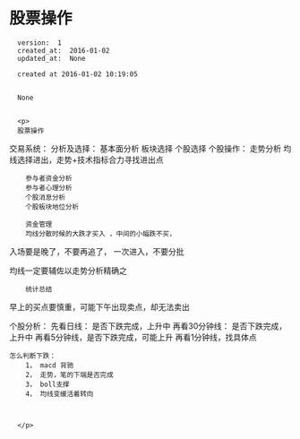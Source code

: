 
  # 股票操作

      version:  1
      created_at:  2016-01-02
      updated_at:  None

      created at 2016-01-02 10:19:05 


      None


      <p>
      股票操作
交易系统：
    分析及选择： 
        基本面分析
        板块选择
        个股选择
    个股操作：
        走势分析
            均线选择进出，走势+技术指标合力寻找进出点            
            
        参与者资金分析
        参与者心理分析
        个股消息分析
        个股板块地位分析
        
        资金管理
        均线分散时候的大跌才买入 ，中间的小幅跌不买，

入场要是晚了，不要再追了，
一次进入，不要分批

 均线一定要辅佐以走势分析精确之
     
        统计总结
        
        
   早上的买点要慎重，可能下午出现卖点，却无法卖出
    

个股分析：
    先看日线： 是否下跌完成，上升中
    再看30分钟线： 是否下跌完成，上升中
    再看5分钟线，是否下跌完成，可能上升
    再看1分钟线，找具体点
    
    
    怎么判断下跌：
        1， macd 背驰
        2， 走势，笔的下端是否完成
        3， boll支撑
        4， 均线变缓活着转向    
 
 

      </p>

  